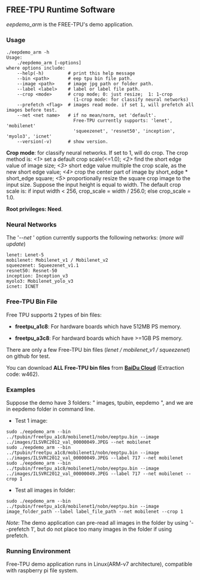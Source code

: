 ## FREE-TPU Runtime Software
*eepdemo_arm* is the FREE-TPU's demo application.

### Usage
```
./eepdemo_arm -h
Usage: 
    ./eepdemo_arm [-options]
where options include:
    --help(-h)         # print this help message
    --bin <path>       # eep tpu bin file path. 
    --image <path>     # image jpg path or folder path.
    --label <label>    # label or label file path.  
    --crop <mode>      # crop mode; 0: just resize;  1: 1-crop
                         (1-crop mode: for classify neural networks)
    --prefetch <flag>  # images read mode. if set 1, will prefetch all images before test.
    --net <net name>   # if no mean/norm, set 'default'. 
                         Free-TPU currently supports: 'lenet', 'mobilenet'
                         'squeezenet', 'resnet50', 'inception', 'myolo3', 'icnet'
    --version(-v)      # show version.
```
**Crop mode**: for classify neural networks. If set to 1, will do crop. The crop method is: *<1>* set a default crop scale(<=1.0); *<2>* find the short edge value of image size; *<3>* short edge value multiple the crop scale, as the new short edge value; *<4>* crop the center part of image by short_edge * short_edge square; *<5>* proportionally resize the square crop image to the input size.   Suppose the input height is equal to width.  The default crop scale is: if input width < 256, crop_scale = width / 256.0;  else crop_scale = 1.0.

**Root privileges: Need**.

### Neural Networks
The '*--net <net name>*' option currently supports the following networks: (*more will update*)
```
lenet: Lenet-5
mobilenet: Mobilenet_v1 / Mobilenet_v2
squeezenet: Squeezenet_v1.1
resnet50: Resnet-50
inception: Inception_v3
myolo3: Mobilenet_yolo_v3
icnet: ICNET
```

### Free-TPU Bin File
Free TPU supports 2 types of bin files:

- **freetpu_a1c8**: For hardware boards which have 512MB PS memory.

- **freetpu_a3c8**: For hardward boards which have >=1GB PS memory.

There are only a few Free-TPU bin files (*lenet / mobilenet_v1 / squeezenet*) on github for test.

You can download **ALL Free-TPU bin files** from **[BaiDu Cloud](https://pan.baidu.com/s/1M3mcz8XVxJHIfwsAPLV0iw)** (Extraction code: w462).

### Examples
Suppose the demo have 3 folders: " images, tpubin, eepdemo ", and we are in eepdemo folder in command line.

- Test 1 image: 
```
sudo ./eepdemo_arm --bin ../tpubin/freetpu_a1c8/mobilenet1/nobn/eeptpu.bin --image ../images/ILSVRC2012_val_00000049.JPEG --net mobilenet
sudo ./eepdemo_arm --bin ../tpubin/freetpu_a1c8/mobilenet1/nobn/eeptpu.bin --image ../images/ILSVRC2012_val_00000049.JPEG --label 717 --net mobilenet
sudo ./eepdemo_arm --bin ../tpubin/freetpu_a1c8/mobilenet1/nobn/eeptpu.bin --image ../images/ILSVRC2012_val_00000049.JPEG --label 717 --net mobilenet --crop 1
```
- Test all images in folder:
```
sudo ./eepdemo_arm --bin ../tpubin/freetpu_a1c8/mobilenet1/nobn/eeptpu.bin --image image_folder_path --label label_file_path --net mobilenet --crop 1
```
*Note*: The demo application can pre-read all images in the folder by using '--prefetch 1', but do not place too many images in the folder if using prefetch.

### Running Environment
Free-TPU demo application runs in Linux(ARM-v7 architecture), compatible with raspberry pi file system.


